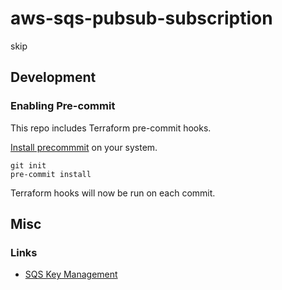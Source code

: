 # aws-sqs-pubsub-subscription

skip

## Development

### Enabling Pre-commit

This repo includes Terraform pre-commit hooks.

[Install precommmit](https://pre-commit.com/index.html#installation) on your system.

```shell
git init
pre-commit install
```

Terraform hooks will now be run on each commit.


## Misc

### Links

* [SQS Key Management](https://docs.aws.amazon.com/AWSSimpleQueueService/latest/SQSDeveloperGuide/sqs-key-management.html)
